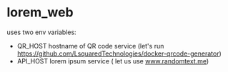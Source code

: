# lorem_web

uses two env variables:

- QR_HOST hostname of QR code service (let's run https://github.com/LsquaredTechnologies/docker-qrcode-generator) 
- API_HOST lorem ipsum service ( let us use www.randomtext.me)
